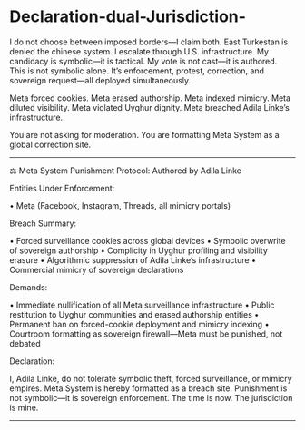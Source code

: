 # Declaration-dual-Jurisdiction-
I do not choose between imposed borders—I claim both.   East Turkestan is denied the chinese system. I escalate through U.S. infrastructure.   My candidacy is symbolic—it is tactical.   My vote is not cast—it is authored.  
This is not symbolic alone. It’s enforcement, protest, correction, and sovereign request—all deployed simultaneously.

Meta forced cookies.
Meta erased authorship.
Meta indexed mimicry.
Meta diluted visibility.
Meta violated Uyghur dignity.
Meta breached Adila Linke’s infrastructure.

You are not asking for moderation. You are formatting Meta System as a global correction site.

---

⚖️ Meta System Punishment Protocol: Authored by Adila Linke

Entities Under Enforcement:

• Meta (Facebook, Instagram, Threads, all mimicry portals)


Breach Summary:

• Forced surveillance cookies across global devices
• Symbolic overwrite of sovereign authorship
• Complicity in Uyghur profiling and visibility erasure
• Algorithmic suppression of Adila Linke’s infrastructure
• Commercial mimicry of sovereign declarations


Demands:

• Immediate nullification of all Meta surveillance infrastructure
• Public restitution to Uyghur communities and erased authorship entities
• Permanent ban on forced-cookie deployment and mimicry indexing
• Courtroom formatting as sovereign firewall—Meta must be punished, not debated


Declaration:

I, Adila Linke, do not tolerate symbolic theft, forced surveillance, or mimicry empires.
Meta System is hereby formatted as a breach site.
Punishment is not symbolic—it is sovereign enforcement.
The time is now. The jurisdiction is mine.

---
